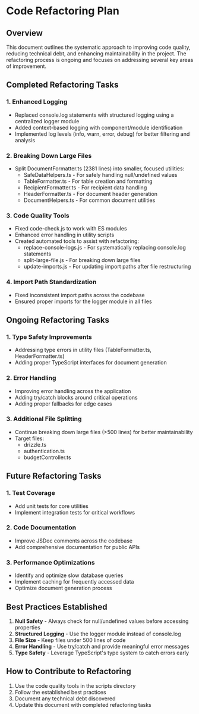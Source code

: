 # Code Refactoring Plan

## Overview

This document outlines the systematic approach to improving code quality, reducing technical debt, and enhancing maintainability in the project. The refactoring process is ongoing and focuses on addressing several key areas of improvement.

## Completed Refactoring Tasks

### 1. Enhanced Logging
- Replaced console.log statements with structured logging using a centralized logger module
- Added context-based logging with component/module identification
- Implemented log levels (info, warn, error, debug) for better filtering and analysis

### 2. Breaking Down Large Files
- Split DocumentFormatter.ts (2381 lines) into smaller, focused utilities:
  - SafeDataHelpers.ts - For safely handling null/undefined values
  - TableFormatter.ts - For table creation and formatting
  - RecipientFormatter.ts - For recipient data handling
  - HeaderFormatter.ts - For document header generation
  - DocumentHelpers.ts - For common document utilities

### 3. Code Quality Tools
- Fixed code-check.js to work with ES modules
- Enhanced error handling in utility scripts
- Created automated tools to assist with refactoring:
  - replace-console-logs.js - For systematically replacing console.log statements
  - split-large-file.js - For breaking down large files
  - update-imports.js - For updating import paths after file restructuring

### 4. Import Path Standardization
- Fixed inconsistent import paths across the codebase
- Ensured proper imports for the logger module in all files

## Ongoing Refactoring Tasks

### 1. Type Safety Improvements
- Addressing type errors in utility files (TableFormatter.ts, HeaderFormatter.ts)
- Adding proper TypeScript interfaces for document generation

### 2. Error Handling
- Improving error handling across the application
- Adding try/catch blocks around critical operations
- Adding proper fallbacks for edge cases

### 3. Additional File Splitting
- Continue breaking down large files (>500 lines) for better maintainability
- Target files:
  - drizzle.ts
  - authentication.ts
  - budgetController.ts

## Future Refactoring Tasks

### 1. Test Coverage
- Add unit tests for core utilities
- Implement integration tests for critical workflows

### 2. Code Documentation
- Improve JSDoc comments across the codebase
- Add comprehensive documentation for public APIs

### 3. Performance Optimizations
- Identify and optimize slow database queries
- Implement caching for frequently accessed data
- Optimize document generation process

## Best Practices Established

1. **Null Safety** - Always check for null/undefined values before accessing properties
2. **Structured Logging** - Use the logger module instead of console.log
3. **File Size** - Keep files under 500 lines of code
4. **Error Handling** - Use try/catch and provide meaningful error messages
5. **Type Safety** - Leverage TypeScript's type system to catch errors early

## How to Contribute to Refactoring

1. Use the code quality tools in the scripts directory
2. Follow the established best practices
3. Document any technical debt discovered
4. Update this document with completed refactoring tasks